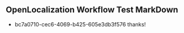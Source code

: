 ## OpenLocalization Workflow Test MarkDown
* bc7a0710-cec6-4069-b425-605e3db3f576 thanks!

<!--HONumber=Aug16_HO2-->


